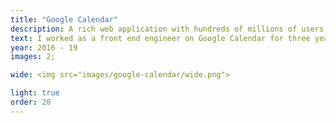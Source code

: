 ```yaml
---
title: "Google Calendar"
description: A rich web application with hundreds of millions of users.
text: I worked as a front end engineer on Google Calendar for three years. In 2017, we released a much lauded redesign of the UI.<br><br>I worked with Designers, Product Managers and UX Researchers as well as leading small engineering teams to develop functional and beautiful features.
year: 2016 - 19
images: 2;

wide: <img src="images/google-calendar/wide.png">

light: true
order: 20
---
```

